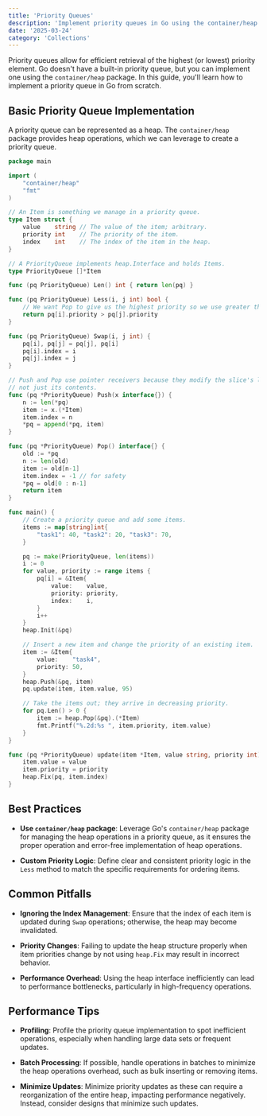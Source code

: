 ```yaml
---
title: 'Priority Queues'
description: 'Implement priority queues in Go using the container/heap package.'
date: '2025-03-24'
category: 'Collections'
---
```


Priority queues allow for efficient retrieval of the highest (or lowest) priority element. Go doesn't have a built-in priority queue, but you can implement one using the `container/heap` package. In this guide, you'll learn how to implement a priority queue in Go from scratch.

## Basic Priority Queue Implementation

A priority queue can be represented as a heap. The `container/heap` package provides heap operations, which we can leverage to create a priority queue.

```go
package main

import (
	"container/heap"
	"fmt"
)

// An Item is something we manage in a priority queue.
type Item struct {
	value    string // The value of the item; arbitrary.
	priority int    // The priority of the item.
	index    int    // The index of the item in the heap.
}

// A PriorityQueue implements heap.Interface and holds Items.
type PriorityQueue []*Item

func (pq PriorityQueue) Len() int { return len(pq) }

func (pq PriorityQueue) Less(i, j int) bool {
	// We want Pop to give us the highest priority so we use greater than here.
	return pq[i].priority > pq[j].priority
}

func (pq PriorityQueue) Swap(i, j int) {
	pq[i], pq[j] = pq[j], pq[i]
	pq[i].index = i
	pq[j].index = j
}

// Push and Pop use pointer receivers because they modify the slice's length,
// not just its contents.
func (pq *PriorityQueue) Push(x interface{}) {
	n := len(*pq)
	item := x.(*Item)
	item.index = n
	*pq = append(*pq, item)
}

func (pq *PriorityQueue) Pop() interface{} {
	old := *pq
	n := len(old)
	item := old[n-1]
	item.index = -1 // for safety
	*pq = old[0 : n-1]
	return item
}

func main() {
	// Create a priority queue and add some items.
	items := map[string]int{
		"task1": 40, "task2": 20, "task3": 70,
	}

	pq := make(PriorityQueue, len(items))
	i := 0
	for value, priority := range items {
		pq[i] = &Item{
			value:    value,
			priority: priority,
			index:    i,
		}
		i++
	}
	heap.Init(&pq)

	// Insert a new item and change the priority of an existing item.
	item := &Item{
		value:    "task4",
		priority: 50,
	}
	heap.Push(&pq, item)
	pq.update(item, item.value, 95)

	// Take the items out; they arrive in decreasing priority.
	for pq.Len() > 0 {
		item := heap.Pop(&pq).(*Item)
		fmt.Printf("%.2d:%s ", item.priority, item.value)
	}
}

func (pq *PriorityQueue) update(item *Item, value string, priority int) {
	item.value = value
	item.priority = priority
	heap.Fix(pq, item.index)
}
```

## Best Practices

- **Use `container/heap` package**: Leverage Go's `container/heap` package for managing the heap operations in a priority queue, as it ensures the proper operation and error-free implementation of heap operations.
  
- **Custom Priority Logic**: Define clear and consistent priority logic in the `Less` method to match the specific requirements for ordering items.

## Common Pitfalls

- **Ignoring the Index Management**: Ensure that the index of each item is updated during `Swap` operations; otherwise, the heap may become invalidated.

- **Priority Changes**: Failing to update the heap structure properly when item priorities change by not using `heap.Fix` may result in incorrect behavior.

- **Performance Overhead**: Using the heap interface inefficiently can lead to performance bottlenecks, particularly in high-frequency operations.

## Performance Tips

- **Profiling**: Profile the priority queue implementation to spot inefficient operations, especially when handling large data sets or frequent updates.

- **Batch Processing**: If possible, handle operations in batches to minimize the heap operations overhead, such as bulk inserting or removing items.

- **Minimize Updates**: Minimize priority updates as these can require a reorganization of the entire heap, impacting performance negatively. Instead, consider designs that minimize such updates.
